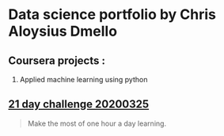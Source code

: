 # Data science portfolio by Chris Aloysius Dmello 


## Coursera projects :
1. Applied machine learning using python

## [21 day challenge 20200325](https://github.com/chrisdmell/TwentyOnePilots)
> Make the most of one hour a day learning. 

